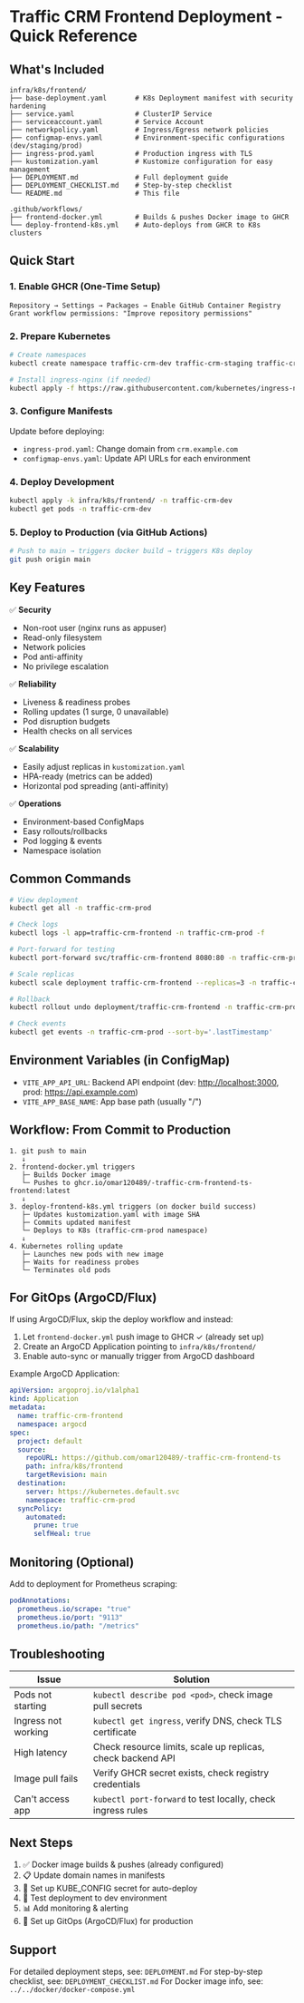 # Traffic CRM Frontend Deployment - Quick Reference

## What's Included

```
infra/k8s/frontend/
├── base-deployment.yaml       # K8s Deployment manifest with security hardening
├── service.yaml               # ClusterIP Service
├── serviceaccount.yaml        # Service Account
├── networkpolicy.yaml         # Ingress/Egress network policies
├── configmap-envs.yaml        # Environment-specific configurations (dev/staging/prod)
├── ingress-prod.yaml          # Production ingress with TLS
├── kustomization.yaml         # Kustomize configuration for easy management
├── DEPLOYMENT.md              # Full deployment guide
├── DEPLOYMENT_CHECKLIST.md    # Step-by-step checklist
└── README.md                  # This file

.github/workflows/
├── frontend-docker.yml        # Builds & pushes Docker image to GHCR
└── deploy-frontend-k8s.yml    # Auto-deploys from GHCR to K8s clusters
```

## Quick Start

### 1. Enable GHCR (One-Time Setup)

```
Repository → Settings → Packages → Enable GitHub Container Registry
Grant workflow permissions: "Improve repository permissions"
```

### 2. Prepare Kubernetes

```bash
# Create namespaces
kubectl create namespace traffic-crm-dev traffic-crm-staging traffic-crm-prod

# Install ingress-nginx (if needed)
kubectl apply -f https://raw.githubusercontent.com/kubernetes/ingress-nginx/controller-v1.8.1/deploy/static/provider/cloud/deploy.yaml
```

### 3. Configure Manifests

Update before deploying:

- `ingress-prod.yaml`: Change domain from `crm.example.com`
- `configmap-envs.yaml`: Update API URLs for each environment

### 4. Deploy Development

```bash
kubectl apply -k infra/k8s/frontend/ -n traffic-crm-dev
kubectl get pods -n traffic-crm-dev
```

### 5. Deploy to Production (via GitHub Actions)

```bash
# Push to main → triggers docker build → triggers K8s deploy
git push origin main
```

## Key Features

✅ **Security**

- Non-root user (nginx runs as appuser)
- Read-only filesystem
- Network policies
- Pod anti-affinity
- No privilege escalation

✅ **Reliability**

- Liveness & readiness probes
- Rolling updates (1 surge, 0 unavailable)
- Pod disruption budgets
- Health checks on all services

✅ **Scalability**

- Easily adjust replicas in `kustomization.yaml`
- HPA-ready (metrics can be added)
- Horizontal pod spreading (anti-affinity)

✅ **Operations**

- Environment-based ConfigMaps
- Easy rollouts/rollbacks
- Pod logging & events
- Namespace isolation

## Common Commands

```bash
# View deployment
kubectl get all -n traffic-crm-prod

# Check logs
kubectl logs -l app=traffic-crm-frontend -n traffic-crm-prod -f

# Port-forward for testing
kubectl port-forward svc/traffic-crm-frontend 8080:80 -n traffic-crm-prod

# Scale replicas
kubectl scale deployment traffic-crm-frontend --replicas=3 -n traffic-crm-prod

# Rollback
kubectl rollout undo deployment/traffic-crm-frontend -n traffic-crm-prod

# Check events
kubectl get events -n traffic-crm-prod --sort-by='.lastTimestamp'
```

## Environment Variables (in ConfigMap)

- `VITE_APP_API_URL`: Backend API endpoint (dev: <http://localhost:3000>, prod: <https://api.example.com>)
- `VITE_APP_BASE_NAME`: App base path (usually "/")

## Workflow: From Commit to Production

```
1. git push to main
   ↓
2. frontend-docker.yml triggers
   ├─ Builds Docker image
   └─ Pushes to ghcr.io/omar120489/-traffic-crm-frontend-ts-frontend:latest
   ↓
3. deploy-frontend-k8s.yml triggers (on docker build success)
   ├─ Updates kustomization.yaml with image SHA
   ├─ Commits updated manifest
   └─ Deploys to K8s (traffic-crm-prod namespace)
   ↓
4. Kubernetes rolling update
   ├─ Launches new pods with new image
   ├─ Waits for readiness probes
   └─ Terminates old pods
```

## For GitOps (ArgoCD/Flux)

If using ArgoCD/Flux, skip the deploy workflow and instead:

1. Let `frontend-docker.yml` push image to GHCR ✓ (already set up)
2. Create an ArgoCD Application pointing to `infra/k8s/frontend/`
3. Enable auto-sync or manually trigger from ArgoCD dashboard

Example ArgoCD Application:

```yaml
apiVersion: argoproj.io/v1alpha1
kind: Application
metadata:
  name: traffic-crm-frontend
  namespace: argocd
spec:
  project: default
  source:
    repoURL: https://github.com/omar120489/-traffic-crm-frontend-ts
    path: infra/k8s/frontend
    targetRevision: main
  destination:
    server: https://kubernetes.default.svc
    namespace: traffic-crm-prod
  syncPolicy:
    automated:
      prune: true
      selfHeal: true
```

## Monitoring (Optional)

Add to deployment for Prometheus scraping:

```yaml
podAnnotations:
  prometheus.io/scrape: "true"
  prometheus.io/port: "9113"
  prometheus.io/path: "/metrics"
```

## Troubleshooting

| Issue | Solution |
|-------|----------|
| Pods not starting | `kubectl describe pod <pod>`, check image pull secrets |
| Ingress not working | `kubectl get ingress`, verify DNS, check TLS certificate |
| High latency | Check resource limits, scale up replicas, check backend API |
| Image pull fails | Verify GHCR secret exists, check registry credentials |
| Can't access app | `kubectl port-forward` to test locally, check ingress rules |

## Next Steps

1. ✅ Docker image builds & pushes (already configured)
2. 📋 Update domain names in manifests
3. 🔐 Set up KUBE_CONFIG secret for auto-deploy
4. 🚀 Test deployment to dev environment
5. 📊 Add monitoring & alerting
6. 🔄 Set up GitOps (ArgoCD/Flux) for production

## Support

For detailed deployment steps, see: `DEPLOYMENT.md`
For step-by-step checklist, see: `DEPLOYMENT_CHECKLIST.md`
For Docker image info, see: `../../docker/docker-compose.yml`
